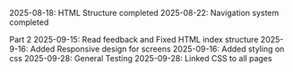 2025-08-18: HTML Structure completed
2025-08-22: Navigation system completed

Part 2
2025-09-15: Read feedback and Fixed HTML index structure
2025-9-16: Added Responsive design for screens
2025-09-16: Added styling on css
2025-09-28: General Testing 
2025-09-28: Linked CSS to all pages